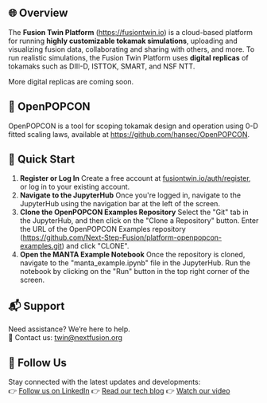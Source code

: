 ## 🌐 Overview
The **Fusion Twin Platform** (https://fusiontwin.io) is a cloud-based platform for running **highly customizable tokamak simulations**, uploading and visualizing fusion data, collaborating and sharing with others, and more. To run realistic simulations, the Fusion Twin Platform uses **digital replicas** of tokamaks such as DIII-D, ISTTOK, SMART, and NSF NTT.

More digital replicas are coming soon.

## 🔗 OpenPOPCON
OpenPOPCON is a tool for scoping tokamak design and operation using 0-D fitted scaling laws, available at https://github.com/hansec/OpenPOPCON.

## 🚀 Quick Start
1. **Register or Log In**
   Create a free account at [fusiontwin.io/auth/register](https://fusiontwin.io/auth/register), or log in to your existing account.
2. **Navigate to the JupyterHub**
   Once you're logged in, navigate to the JupyterHub using the navigation bar at the left of the screen.
3. **Clone the OpenPOPCON Examples Repository**
   Select the "Git" tab in the JupyterHub, and then click on the "Clone a Repository" button. Enter the URL of the OpenPOPCON Examples repository (https://github.com/Next-Step-Fusion/platform-openpopcon-examples.git) and click "CLONE".
4. **Open the MANTA Example Notebook**
   Once the repository is cloned, navigate to the "manta_example.ipynb" file in the JupyterHub. Run the notebook by clicking on the "Run" button in the top right corner of the screen.

## 📬 Support
Need assistance? We’re here to help.  
📧 Contact us: [twin@nextfusion.org](mailto:twin@nextfusion.org)

## 🔗 Follow Us
Stay connected with the latest updates and developments:  
👉 [Follow us on LinkedIn](https://www.linkedin.com/company/nextfusion/)
👉 [Read our tech blog](https://blog.nextfusion.org)
👉 [Watch our video](https://www.youtube.com/@NextStepFusion)
